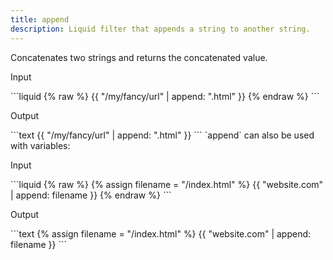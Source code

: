 ```yaml
---
title: append
description: Liquid filter that appends a string to another string.
---
```

Concatenates two strings and returns the concatenated value.
<p class="code-label">Input</p>
```liquid
{% raw %}
{{ "/my/fancy/url" | append: ".html" }}
{% endraw %}
```
<p class="code-label">Output</p>
```text
{{ "/my/fancy/url" | append: ".html" }}
```
`append` can also be used with variables:
<p class="code-label">Input</p>
```liquid
{% raw %}
{% assign filename = "/index.html" %}
{{ "website.com" | append: filename }}
{% endraw %}
```
<p class="code-label">Output</p>
```text
{% assign filename = "/index.html" %}
{{ "website.com" | append: filename }}
```